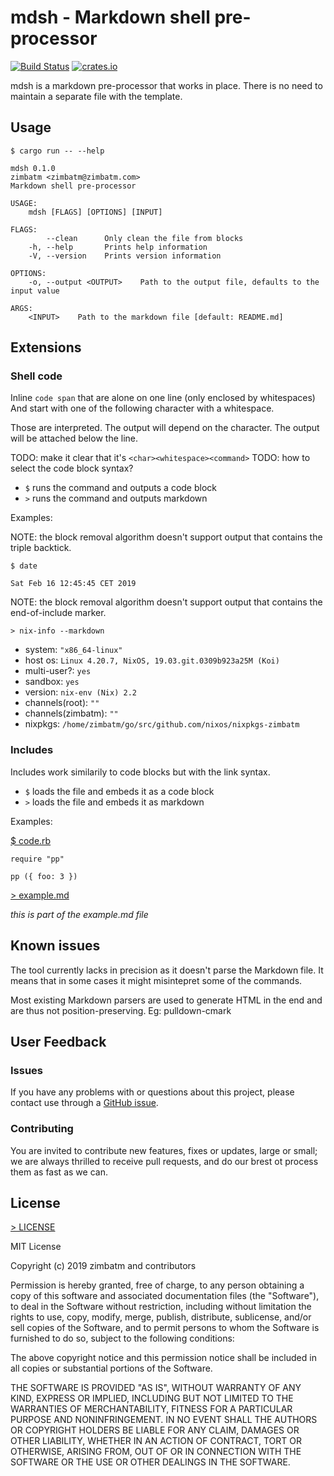 # mdsh - Markdown shell pre-processor

[![Build Status](https://travis-ci.com/zimbatm/mdsh.svg?branch=master)](https://travis-ci.com/zimbatm/mdsh) [![crates.io](https://img.shields.io/crates/v/mdsh.svg)](https://crates.io/crates/mdsh)

mdsh is a markdown pre-processor that works in place. There is no need to
maintain a separate file with the template.

## Usage

`$ cargo run -- --help`
```
mdsh 0.1.0
zimbatm <zimbatm@zimbatm.com>
Markdown shell pre-processor

USAGE:
    mdsh [FLAGS] [OPTIONS] [INPUT]

FLAGS:
        --clean      Only clean the file from blocks
    -h, --help       Prints help information
    -V, --version    Prints version information

OPTIONS:
    -o, --output <OUTPUT>    Path to the output file, defaults to the input value

ARGS:
    <INPUT>    Path to the markdown file [default: README.md]
```

## Extensions

### Shell code

Inline `code span` that are alone on one line (only enclosed by whitespaces)
And start with one of the following character with a whitespace.

Those are interpreted. The output will depend on the
character. The output will be attached below the line.

TODO: make it clear that it's `<char><whitespace><command>`
TODO: how to select the code block syntax?

* `$` runs the command and outputs a code block
* `>` runs the command and outputs markdown

Examples:

NOTE: the block removal algorithm doesn't support output that contains the
triple backtick.

`$ date`
```
Sat Feb 16 12:45:45 CET 2019
```

NOTE: the block removal algorithm doesn't support output that contains the
end-of-include marker.

`> nix-info --markdown`
<!-- BEGIN mdsh -->
 - system: `"x86_64-linux"`
 - host os: `Linux 4.20.7, NixOS, 19.03.git.0309b923a25M (Koi)`
 - multi-user?: `yes`
 - sandbox: `yes`
 - version: `nix-env (Nix) 2.2`
 - channels(root): `""`
 - channels(zimbatm): `""`
 - nixpkgs: `/home/zimbatm/go/src/github.com/nixos/nixpkgs-zimbatm`

<!-- END mdsh -->

### Includes

Includes work similarily to code blocks but with the link syntax.

* `$` loads the file and embeds it as a code block
* `>` loads the file and embeds it as markdown

Examples:

[$ code.rb](code.rb)
```
require "pp"

pp ({ foo: 3 })
```

[> example.md](example.md)
<!-- BEGIN mdsh -->
*this is part of the example.md file*
<!-- END mdsh -->

## Known issues

The tool currently lacks in precision as it doesn't parse the Markdown file.
It means that in some cases it might misintepret some of the commands.

Most existing Markdown parsers are used to generate HTML in the end and are
thus not position-preserving. Eg: pulldown-cmark

## User Feedback

### Issues

If you have any problems with or questions about this project, please contact
use through a [GitHub issue](https://github.com/zimbatm/mdsh/issues).

### Contributing

You are invited to contribute new features, fixes or updates, large or small;
we are always thrilled to receive pull requests, and do our brest ot process
them as fast as we can.

## License

[> LICENSE](LICENSE)
<!-- BEGIN mdsh -->
MIT License

Copyright (c) 2019 zimbatm and contributors

Permission is hereby granted, free of charge, to any person obtaining a copy
of this software and associated documentation files (the "Software"), to deal
in the Software without restriction, including without limitation the rights
to use, copy, modify, merge, publish, distribute, sublicense, and/or sell
copies of the Software, and to permit persons to whom the Software is
furnished to do so, subject to the following conditions:

The above copyright notice and this permission notice shall be included in all
copies or substantial portions of the Software.

THE SOFTWARE IS PROVIDED "AS IS", WITHOUT WARRANTY OF ANY KIND, EXPRESS OR
IMPLIED, INCLUDING BUT NOT LIMITED TO THE WARRANTIES OF MERCHANTABILITY,
FITNESS FOR A PARTICULAR PURPOSE AND NONINFRINGEMENT. IN NO EVENT SHALL THE
AUTHORS OR COPYRIGHT HOLDERS BE LIABLE FOR ANY CLAIM, DAMAGES OR OTHER
LIABILITY, WHETHER IN AN ACTION OF CONTRACT, TORT OR OTHERWISE, ARISING FROM,
OUT OF OR IN CONNECTION WITH THE SOFTWARE OR THE USE OR OTHER DEALINGS IN THE
SOFTWARE.
<!-- END mdsh -->

